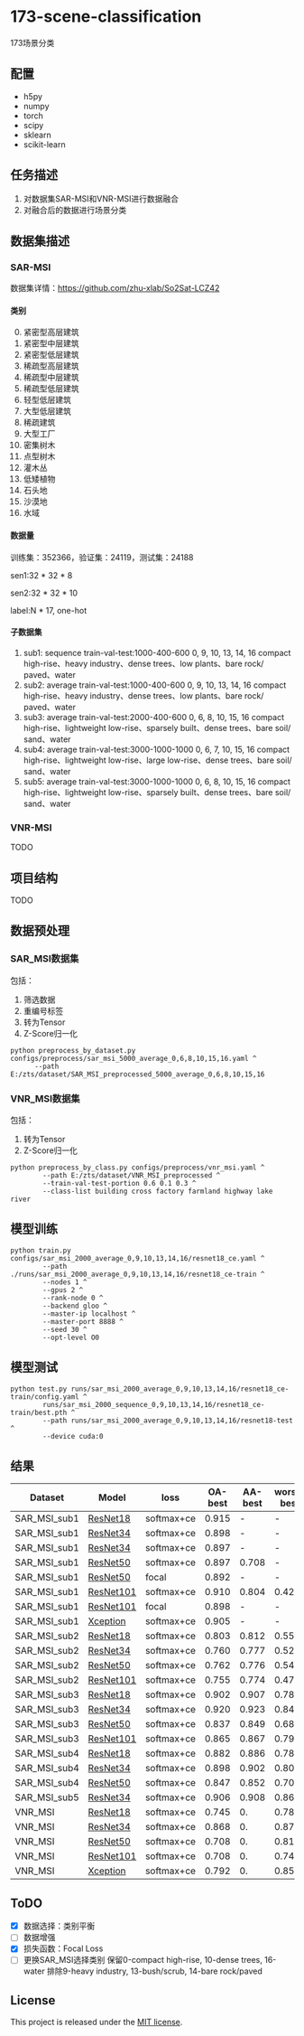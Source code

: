# 173-scene-classification

173场景分类

## <a name='requirements'> </a>配置

- h5py
- numpy
- torch
- scipy
- sklearn
- scikit-learn

## <a name='task'> </a>任务描述

1. 对数据集SAR-MSI和VNR-MSI进行数据融合
2. 对融合后的数据进行场景分类

## <a name='dataset'> </a>数据集描述

### <a name='dataset-sm'> </a>SAR-MSI

数据集详情：https://github.com/zhu-xlab/So2Sat-LCZ42

#### <a name='dataset-sm-class'> </a>类别

0. 紧密型高层建筑
1. 紧密型中层建筑
2. 紧密型低层建筑
3. 稀疏型高层建筑
4. 稀疏型中层建筑
5. 稀疏型低层建筑
6. 轻型低层建筑
7. 大型低层建筑
8. 稀疏建筑
9. 大型工厂
10. 密集树木
11. 点型树木
12. 灌木丛
13. 低矮植物
14. 石头地
15. 沙漠地
16. 水域

#### <a name='dataset-amount'> </a>数据量

训练集：352366，验证集：24119，测试集：24188

sen1:32 * 32 * 8

sen2:32 * 32 * 10

label:N * 17, one-hot

#### <a name='dataset-sm-subdataset'> </a>子数据集
1. sub1:
   sequence
   train-val-test:1000-400-600
   0, 9, 10, 13, 14, 16
   compact high-rise、heavy industry、dense trees、low plants、bare rock/ paved、water
2. sub2:
   average
   train-val-test:1000-400-600
   0, 9, 10, 13, 14, 16
   compact high-rise、heavy industry、dense trees、low plants、bare rock/ paved、water
3. sub3:
   average
   train-val-test:2000-400-600
   0, 6, 8, 10, 15, 16
   compact high-rise、lightweight low-rise、sparsely built、dense trees、bare soil/ sand、water
4. sub4:
   average
   train-val-test:3000-1000-1000
   0, 6, 7, 10, 15, 16
   compact high-rise、lightweight low-rise、large low-rise、dense trees、bare soil/ sand、water
5. sub5:
   average
   train-val-test:3000-1000-1000
   0, 6, 8, 10, 15, 16
   compact high-rise、lightweight low-rise、sparsely built、dense trees、bare soil/ sand、water


### <a name='dataset-vm'> </a> VNR-MSI

TODO

## <a name='structure'> </a>项目结构

TODO

## <a name='preprocess'> </a>数据预处理

### <a name='preprocess-sm'> </a>SAR_MSI数据集

包括：

1. 筛选数据
2. 重编号标签
3. 转为Tensor
4. Z-Score归一化

```shell
python preprocess_by_dataset.py configs/preprocess/sar_msi_5000_average_0,6,8,10,15,16.yaml ^
      --path E:/zts/dataset/SAR_MSI_preprocessed_5000_average_0,6,8,10,15,16
```

### <a name='preprocess-vm'> </a>VNR_MSI数据集

包括：

1. 转为Tensor
2. Z-Score归一化

```shell
python preprocess_by_class.py configs/preprocess/vnr_msi.yaml ^
        --path E:/zts/dataset/VNR_MSI_preprocessed ^
        --train-val-test-portion 0.6 0.1 0.3 ^
        --class-list building cross factory farmland highway lake river
```

## <a name='train'> </a>模型训练

```shell
python train.py configs/sar_msi_2000_average_0,9,10,13,14,16/resnet18_ce.yaml ^
        --path ./runs/sar_msi_2000_average_0,9,10,13,14,16/resnet18_ce-train ^
        --nodes 1 ^
        --gpus 2 ^
        --rank-node 0 ^
        --backend gloo ^
        --master-ip localhost ^
        --master-port 8888 ^
        --seed 30 ^
        --opt-level O0
```

## <a name='test'> </a>模型测试

```shell
python test.py runs/sar_msi_2000_average_0,9,10,13,14,16/resnet18_ce-train/config.yaml ^
        runs/sar_msi_2000_sequence_0,9,10,13,14,16/resnet18_ce-train/best.pth ^
        --path runs/sar_msi_2000_average_0,9,10,13,14,16/resnet18-test ^
        --device cuda:0
```

## <a name='result'> </a>结果

| Dataset               | Model                                                                           | loss       | OA-best | AA-best |worst-best| OA-last | AA-last |worst-last|
|-----------------------|---------------------------------------------------------------------------------|------------|---------|---------|----------|---------|---------|-----|
| SAR_MSI_sub1 | [ResNet18](configs/sar_msi_2000_sequence_0,9,10,13,14,16/resnet18_ce.yaml)      | softmax+ce | 0.915   | -       |-| 0.898   | -       |-|
| SAR_MSI_sub1 | [ResNet34](configs/sar_msi_2000_sequence_0,9,10,13,14,16/resnet34_ce.yaml)      | softmax+ce | 0.898   | -       |-| 0.850   | -       |-|
| SAR_MSI_sub1 | [ResNet34](configs/sar_msi_2000_sequence_0,9,10,13,14,16/resnet34_focal.yaml)   | softmax+ce | 0.897   | -       |-| 0.890   | -       |-|
| SAR_MSI_sub1 | [ResNet50](configs/sar_msi_2000_sequence_0,9,10,13,14,16/resnet50_ce.yaml)      | softmax+ce | 0.897   | 0.708   |-| 0.898   | 0.851   |0.614|
| SAR_MSI_sub1 | [ResNet50](configs/sar_msi_2000_sequence_0,9,10,13,14,16/resnet50_focal.yaml)   | focal      | 0.892   | -       |-| 0.897   | -       |-|   
| SAR_MSI_sub1 | [ResNet101](configs/sar_msi_2000_sequence_0,9,10,13,14,16/resnet101_ce.yaml)    | softmax+ce | 0.910   | 0.804   |0.421| 0.892   | 0.782   |0.471|
| SAR_MSI_sub1 | [ResNet101](configs/sar_msi_2000_sequence_0,9,10,13,14,16/resnet101_focal.yaml) | focal      | 0.898   | -       |-| 0.883   | -       |-| 
| SAR_MSI_sub1 | [Xception](configs/sar_msi_2000_sequence_0,9,10,13,14,16/xception_ce.yaml)      | softmax+ce | 0.905   | -       |-| 0.903   | 0.810   |0.|
| SAR_MSI_sub2  | [ResNet18](configs/sar_msi_2000_average_0,9,10,13,14,16/resnet18_ce.yaml)       | softmax+ce | 0.803   | 0.812   |0.558| 0.778   | 0.798   |0.534|
| SAR_MSI_sub2  | [ResNet34](configs/sar_msi_2000_average_0,9,10,13,14,16/resnet34_ce.yaml)       | softmax+ce | 0.760   | 0.777   |0.520| 0.762   | 0.777   |0.530|
| SAR_MSI_sub2  | [ResNet50](configs/sar_msi_2000_average_0,9,10,13,14,16/resnet50_ce.yaml)       | softmax+ce | 0.762   | 0.776   |0.545| 0.700   | 0.716   |0.487|
| SAR_MSI_sub2  | [ResNet101](configs/sar_msi_2000_average_0,9,10,13,14,16/resnet101_ce.yaml)     | softmax+ce | 0.755   | 0.774   |0.471| 0.763   | 0.777   |0.485|
| SAR_MSI_sub3  | [ResNet18](configs/sar_msi_3000_average_0,6,8,10,15,16/resnet18_ce.yaml)        | softmax+ce | 0.902   | 0.907   |0.784| 0.895   | 0.899   |0.773|
| SAR_MSI_sub3  | [ResNet34](configs/sar_msi_3000_average_0,6,8,10,15,16/resnet34_ce.yaml)        | softmax+ce | 0.920   | 0.923   |0.841| 0.887   | 0.896   |0.736|
| SAR_MSI_sub3  | [ResNet50](configs/sar_msi_3000_average_0,6,8,10,15,16/resnet50_ce.yaml)        | softmax+ce | 0.837   | 0.849   |0.688| 0.783   | 0.837   |0.531|
| SAR_MSI_sub3  | [ResNet101](configs/sar_msi_3000_average_0,6,8,10,15,16/resnet101_ce.yaml)      | softmax+ce | 0.865   | 0.867   |0.792| 0.833   | 0.843   |0.712|
| SAR_MSI_sub4  | [ResNet18](configs/sar_msi_3000_average_0,6,7,10,15,16/resnet18_ce.yaml)        | softmax+ce | 0.882   | 0.886   |0.780| 0.882   | 0.886   |0.780|
| SAR_MSI_sub4  | [ResNet34](configs/sar_msi_3000_average_0,6,7,10,15,16/resnet34_ce.yaml)        | softmax+ce | 0.898   | 0.902   |0.800| 0.863   | 0.879   |0.686|
| SAR_MSI_sub4  | [ResNet50](configs/sar_msi_3000_average_0,6,7,10,15,16/resnet50_ce.yaml)        | softmax+ce | 0.847   | 0.852   |0.702| 0.852   | 0.858   |0.724|
| SAR_MSI_sub5  | [ResNet34](configs/sar_msi_5000_average_0,6,8,10,15,16/resnet34_ce.yaml)        | softmax+ce | 0.906   | 0.908   |0.860| 0.881   | 0.883   |0.765|
| VNR_MSI               | [ResNet18](configs/vnr_msi/resnet18_ce.yaml)                                    | softmax+ce | 0.745   | 0.      | 0.783   | 0.      |
| VNR_MSI               | [ResNet34](configs/vnr_msi/resnet34_ce.yaml)                                    | softmax+ce | 0.868   | 0.      | 0.877   | 0.      |
| VNR_MSI               | [ResNet50](configs/vnr_msi/resnet50_ce.yaml)                                    | softmax+ce | 0.708   | 0.      | 0.811   | 0.      |
| VNR_MSI               | [ResNet101](configs/vnr_msi/resnet101_ce.yaml)                                  | softmax+ce | 0.708   | 0.      | 0.745   | 0.      |
| VNR_MSI               | [Xception](configs/vnr_msi/xception_ce.yaml)                                    | softmax+ce | 0.792   | 0.      | 0.858   | 0.      |

## <a name="todo"></a> ToDO

- [x] 数据选择：类别平衡
- [ ] 数据增强
- [x] 损失函数：Focal Loss
- [ ] 更换SAR_MSI选择类别 保留0-compact high-rise, 10-dense trees, 16-water 排除9-heavy industry, 13-bush/scrub, 14-bare
  rock/paved

## <a name="license"></a> License

This project is released under the [MIT license](LICENSE).
